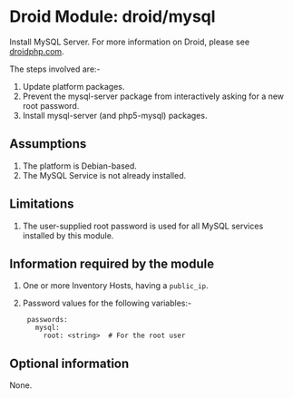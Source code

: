 # Droid Module: droid/mysql

Install MySQL Server. For more information on Droid, please see
[droidphp.com](http://droidphp.com).

The steps involved are:-

1. Update platform packages.
2. Prevent the mysql-server package from interactively asking for a new root
   password.
3. Install mysql-server (and php5-mysql) packages.


## Assumptions

1. The platform is Debian-based.
2. The MySQL Service is not already installed.


## Limitations

1. The user-supplied root password is used for all MySQL services installed by
   this module.


## Information required by the module

1. One or more Inventory Hosts, having a `public_ip`.
2. Password values for the following variables:-

        passwords:
          mysql:
            root: <string>  # For the root user


## Optional information

None.
